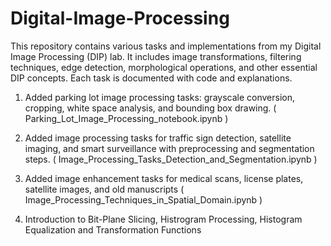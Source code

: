 # Digital-Image-Processing
This repository contains various tasks and implementations from my Digital Image Processing (DIP) lab. It includes image transformations, filtering techniques, edge detection, morphological operations, and other essential DIP concepts. Each task is documented with code and explanations.
1. Added parking lot image processing tasks: grayscale conversion, cropping, white space analysis, and bounding box drawing. ( Parking_Lot_Image_Processing_notebook.ipynb )

2. Added image processing tasks for traffic sign detection, satellite imaging, and smart surveillance with preprocessing and segmentation steps. ( Image_Processing_Tasks_Detection_and_Segmentation.ipynb )

3. Added image enhancement tasks for medical scans, license plates, satellite images, and old manuscripts ( Image_Processing_Techniques_in_Spatial_Domain.ipynb )

4. Introduction to Bit-Plane Slicing, Histrogram Processing, Histogram Equalization and Transformation Functions




